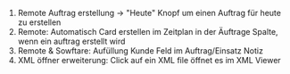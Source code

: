 1. Remote Auftrag erstellung -> "Heute" Knopf um einen Auftrag für heute zu erstellen
2. Remote: Automatisch Card erstellen im Zeitplan in der Äuftrage Spalte, wenn ein auftrag erstellt wird
3. Remote & Sowftare: Aufüllung Kunde Feld im Auftrag/Einsatz Notiz
4. XML öffner erweiterung: Click auf ein XML file öffnet es im XML Viewer